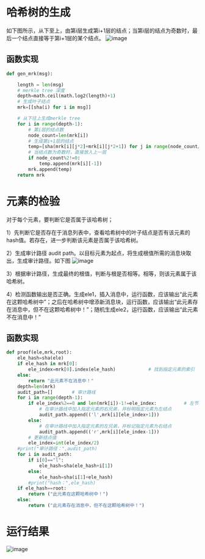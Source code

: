 # 哈希树的生成
如下图所示，从下至上，由第i层生成第i+1层的结点；当第i层的结点为奇数时，最后一个结点直接等于第i+1层的某个结点。
![image](https://github.com/hhh0125/-/assets/139990267/be048c6c-36c9-4e23-877a-0956de26b327)
## 函数实现
```python
def gen_mrk(msg):

    length = len(msg)
    # merkle tree 深度
    depth=math.ceil(math.log2(length)+1)
    # 生成叶子结点
    mrk=[[sha(i) for i in msg]]

    # 从下往上生成merkle tree
    for i in range(depth-1):
        # 第i层的结点数
        node_count=len(mrk[i])
        # 生成第i+1层的结点
        temp=[sha(mrk[i][j*2]+mrk[i][j*2+1]) for j in range(node_count//2)]
        # 当结点数为奇数时，直接放入上一层
        if node_count%2!=0:
            temp.append(mrk[i][-1])
        mrk.append(temp)
    return mrk
```
# 元素的检验
对于每个元素，要判断它是否属于该哈希树；

1）先判断它是否存在于消息列表中，查看哈希树中的叶子结点是否有该元素的hash值。若存在，进一步判断该元素是否属于该哈希树。

2）生成审计路径 audit path。以目标元素为起点，将生成根值所需的消息块取出，生成审计路径。如下图
![image](https://github.com/hhh0125/-/assets/139990267/f8b3f791-e2b0-42ae-ad0b-0e9af8ff570a)

3）根据审计路径，生成最终的根值，判断与根是否相等。相等，则该元素属于该哈希树。

4）检测函数输出是否正确。生成ele1，插入消息中，运行函数，应该输出“此元素在这颗哈希树中”；之后在哈希树中增添新消息块，运行函数，应该输出“此元素存在消息中，但不在这颗哈希树中！”；随机生成ele2，运行函数，应该输出“此元素不在消息中！”
## 函数实现
```python
def proof(ele,mrk,root):
    ele_hash=sha(ele)
    if ele_hash in mrk[0]:
        ele_index=mrk[0].index(ele_hash)            # 找到指定元素的索引
    else:
        return "此元素不在消息中！"
    depth=len(mrk)
    audit_path=[]       # 审计路线
    for i in range(depth-1):
        if ele_index%2==0 and len(mrk[i])-1!=ele_index:          # 左节点且不是最后的结点
            # 在审计路线中加入指定元素的右兄弟，并标明指定元素为左结点
            audit_path.append(('l',mrk[i][ele_index+1]))
        else:
            # 在审计路线中加入指定元素的左兄弟，并标记指定元素为右结点
            audit_path.append(('r',mrk[i][ele_index-1]))
        # 更新结点值
        ele_index=int(ele_index/2)
    #print("审计路径：",audit_path)
    for i in audit_path:
        if i[0]=="l":
            ele_hash=sha(ele_hash+i[1])
        else:
            ele_hash=sha(i[1]+ele_hash)
        #print("hash：",ele_hash)
    if ele_hash==root:
        return ("此元素在这颗哈希树中！")
    else:
        return ("此元素存在消息中，但不在这颗哈希树中！")
```
# 运行结果
![image](https://github.com/hhh0125/-/assets/139990267/0496a45f-5296-404c-9b89-d2937dd70143)


